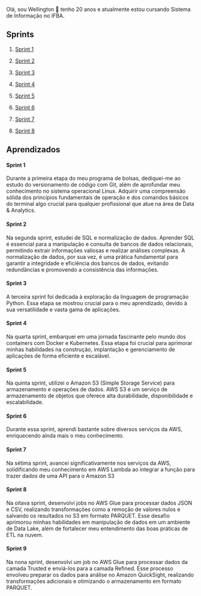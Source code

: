Olá, sou Wellington 👋
tenho 20 anos e atualmente estou cursando Sistema de Informação no IFBA.

## Sprints 

1. [Sprint 1](Sprint%201/README.md)

2. [Sprint 2](Sprint%202/README.md)

3. [Sprint 3](Sprint%203/README.md)

4. [Sprint 4](Sprint%204/README.md)

5. [Sprint 5](Sprint%205/README.md)

6. [Sprint 6](Sprint%206/README.md)

7. [Sprint 7](Sprint%207/README.md)

8. [Sprint 8](Sprint%208/README.md)


## Aprendizados

#### Sprint 1
Durante a primeira etapa do meu programa de bolsas, dediquei-me ao estudo do versionamento de código com Git, além de aprofundar meu conhecimento no sistema operacional Linux. Adquirir uma compreensão sólida dos princípios fundamentais de operação e dos comandos básicos do terminal algo crucial para qualquer profissional que atue na área de Data & Analytics.

#### Sprint 2
Na segunda sprint, estudei de SQL e normalização de dados. Aprender SQL é essencial para a manipulação e consulta de bancos de dados relacionais, permitindo extrair informações valiosas e realizar análises complexas. A normalização de dados, por sua vez, é uma prática fundamental para garantir a integridade e eficiência dos bancos de dados, evitando redundâncias e promovendo a consistência das informações.

#### Sprint 3
A terceira sprint foi dedicada à exploração da linguagem de programação Python. Essa etapa se mostrou crucial para o meu aprendizado, devido à sua versatilidade e vasta gama de aplicações.

#### Sprint 4
Na quarta sprint, embarquei em uma jornada fascinante pelo mundo dos containers com Docker e Kubernetes. Essa etapa foi crucial para aprimorar minhas habilidades na construção, implantação e gerenciamento de aplicações de forma eficiente e escalável.

#### Sprint 5
Na quinta sprint, utilizei o Amazon S3 (Simple Storage Service) para armazenamento e operações de dados. AWS S3 é um serviço de armazenamento de objetos que oferece alta durabilidade, disponibilidade e escalabilidade.

#### Sprint 6
Durante essa sprint, aprendi bastante sobre diversos serviços da AWS, enriquecendo ainda mais o meu conhecimento.

#### Sprint 7
Na sétima sprint, avancei significativamente nos serviços da AWS, solidificando meu conhecimento em AWS Lambda ao integrar a função para trazer dados de uma API para o Amazon S3

#### Sprint 8
Na oitava sprint, desenvolvi jobs no AWS Glue para processar dados JSON e CSV, realizando transformações como a remoção de valores nulos e salvando os resultados no S3 em formato PARQUET. Esse desafio aprimorou minhas habilidades em manipulação de dados em um ambiente de Data Lake, além de fortalecer meu entendimento das boas práticas de ETL na nuvem.

#### Sprint 9
Na nona sprint, desenvolvi um job no AWS Glue para processar dados da camada Trusted e enviá-los para a camada Refined. Esse processo envolveu preparar os dados para análise no Amazon QuickSight, realizando transformações adicionais e otimizando o armazenamento em formato PARQUET.